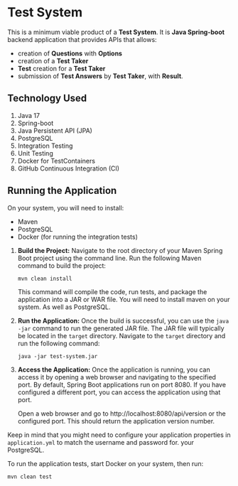 # Test System

This is a minimum viable product of a **Test System**. It is **Java Spring-boot** backend application that provides APIs that allows:
- creation of **Questions** with **Options**
- creation of a **Test Taker**
- **Test** creation for a **Test Taker**
- submission of **Test Answers** by **Test Taker**, with **Result**.


## Technology Used

1. Java 17
2. Spring-boot
3. Java Persistent API (JPA)
4. PostgreSQL
5. Integration Testing
6. Unit Testing
7. Docker for TestContainers
8. GitHub Continuous Integration (CI)

## Running the Application

On your system, you will need to install:
- Maven
- PostgreSQL
- Docker (for running the integration tests)

1. **Build the Project:**
   Navigate to the root directory of your Maven Spring Boot project using the command line. Run the following Maven command to build the project:
    ```
    mvn clean install
    ```
   This command will compile the code, run tests, and package the application into a JAR or WAR file. You will need to install maven on your system. As well as PostgreSQL.

2. **Run the Application:**
   Once the build is successful, you can use the `java -jar` command to run the generated JAR file. The JAR file will typically be located in the `target` directory. Navigate to the `target` directory and run the following command:
    ```
    java -jar test-system.jar
    ```

3. **Access the Application:**
   Once the application is running, you can access it by opening a web browser and navigating to the specified port. By default, Spring Boot applications run on port 8080. If you have configured a different port, you can access the application using that port.

   Open a web browser and go to http://localhost:8080/api/version or the configured port. This should return the application version number.

Keep in mind that you might need to configure your application properties in `application.yml` to match the username and password for. your PostgreSQL.

To run the application tests, start Docker on your system, then run:
```
mvn clean test
```
